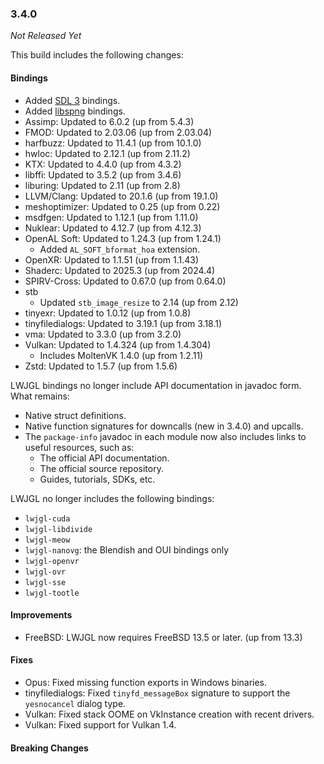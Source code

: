 ### 3.4.0

_Not Released Yet_

This build includes the following changes:

#### Bindings

- Added [SDL 3](https://libsdl.org/) bindings.
- Added [libspng](https://libspng.org/) bindings.
- Assimp: Updated to 6.0.2 (up from 5.4.3)
- FMOD: Updated to 2.03.06 (up from 2.03.04)
- harfbuzz: Updated to 11.4.1 (up from 10.1.0)
- hwloc: Updated to 2.12.1 (up from 2.11.2)
- KTX: Updated to 4.4.0 (up from 4.3.2)
- libffi: Updated to 3.5.2 (up from 3.4.6)
- liburing: Updated to 2.11 (up from 2.8)
- LLVM/Clang: Updated to 20.1.6 (up from 19.1.0)
- meshoptimizer: Updated to 0.25 (up from 0.22)
- msdfgen: Updated to 1.12.1 (up from 1.11.0)
- Nuklear: Updated to 4.12.7 (up from 4.12.3)
- OpenAL Soft: Updated to 1.24.3 (up from 1.24.1)
  * Added `AL_SOFT_bformat_hoa` extension.
- OpenXR: Updated to 1.1.51 (up from 1.1.43)
- Shaderc: Updated to 2025.3 (up from 2024.4)
- SPIRV-Cross: Updated to 0.67.0 (up from 0.64.0)
- stb
  * Updated `stb_image_resize` to 2.14 (up from 2.12)
- tinyexr: Updated to 1.0.12 (up from 1.0.8)
- tinyfiledialogs: Updated to 3.19.1 (up from 3.18.1)
- vma: Updated to 3.3.0 (up from 3.2.0)
- Vulkan: Updated to 1.4.324 (up from 1.4.304)
  * Includes MoltenVK 1.4.0 (up from 1.2.11)
- Zstd: Updated to 1.5.7 (up from 1.5.6)

LWJGL bindings no longer include API documentation in javadoc form. What remains: 

- Native struct definitions.
- Native function signatures for downcalls (new in 3.4.0) and upcalls.
- The `package-info` javadoc in each module now also includes links to useful resources, such as: 
  * The official API documentation.
  * The official source repository.
  * Guides, tutorials, SDKs, etc.

LWJGL no longer includes the following bindings:

- `lwjgl-cuda`
- `lwjgl-libdivide`
- `lwjgl-meow`
- `lwjgl-nanovg`: the Blendish and OUI bindings only
- `lwjgl-openvr`
- `lwjgl-ovr`
- `lwjgl-sse`
- `lwjgl-tootle`

#### Improvements

- FreeBSD: LWJGL now requires FreeBSD 13.5 or later. (up from 13.3)

#### Fixes

- Opus: Fixed missing function exports in Windows binaries.
- tinyfiledialogs: Fixed `tinyfd_messageBox` signature to support the `yesnocancel` dialog type.
- Vulkan: Fixed stack OOME on VkInstance creation with recent drivers.
- Vulkan: Fixed support for Vulkan 1.4.

#### Breaking Changes
